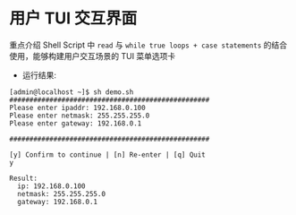 # 用户 TUI 交互界面

重点介绍 Shell Script 中 `read` 与 `while true loops + case statements` 的结合使用，能够构建用户交互场景的 TUI 菜单选项卡

- 运行结果:
```shell
[admin@localhost ~]$ sh demo.sh
##################################################
Please enter ipaddr: 192.168.0.100
Please enter netmask: 255.255.255.0
Please enter gateway: 192.168.0.1

##################################################

[y] Confirm to continue | [n] Re-enter | [q] Quit
y

Result:
  ip: 192.168.0.100
  netmask: 255.255.255.0
  gateway: 192.168.0.1
```
